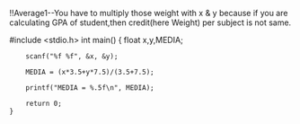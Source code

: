 !!Average1--You have to multiply those weight with x & y because
            if you are calculating GPA of student,then credit(here Weight) per subject is not same.

  #include <stdio.h>
    int main()
    {
        float x,y,MEDIA;
        
        scanf("%f %f", &x, &y);
        
        MEDIA = (x*3.5+y*7.5)/(3.5+7.5);
        
        printf("MEDIA = %.5f\n", MEDIA);
        
        return 0;
    }   
